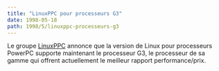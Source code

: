 ```yaml
---
title: "LinuxPPC pour processeurs G3"
date: 1998-05-18
path: 1998/5/linuxppc-processeurs-g3
---
```


<P>
Le groupe <A HREF="http://www.linuxppc.org/">LinuxPPC</A> annonce que
la version de Linux pour processeurs PowerPC supporte maintenant le processeur
G3, le processeur de sa gamme qui offrent actuellement le meilleur rapport
performance/prix.
</P>


